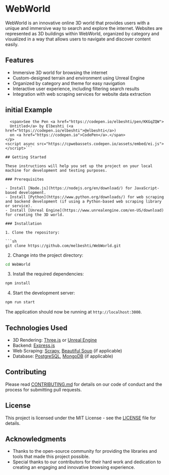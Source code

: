 # WebWorld

WebWorld is an innovative online 3D world that provides users with a unique and immersive way to search and explore the internet. Websites are represented as 3D buildings within WebWorld, organized by category and visualized in a way that allows users to navigate and discover content easily.

## Features

- Immersive 3D world for browsing the internet
- Custom-designed terrain and environment using Unreal Engine
- Organized by category and theme for easy navigation
- Interactive user experience, including filtering search results
- Integration with web scraping services for website data extraction
## initial Example 

```<p class="codepen" data-height="300" data-default-tab="html,result" data-slug-hash="KKGqZQW" data-user="elbeshti" style="height: 300px; box-sizing: border-box; display: flex; align-items: center; justify-content: center; border: 2px solid; margin: 1em 0; padding: 1em;">
  <span>See the Pen <a href="https://codepen.io/elbeshti/pen/KKGqZQW">
  Untitled</a> by Elbeshti (<a href="https://codepen.io/elbeshti">@elbeshti</a>)
  on <a href="https://codepen.io">CodePen</a>.</span>
</p>
<script async src="https://cpwebassets.codepen.io/assets/embed/ei.js"></script>```

## Getting Started

These instructions will help you set up the project on your local machine for development and testing purposes.

### Prerequisites

- Install [Node.js](https://nodejs.org/en/download/) for JavaScript-based development.
- Install [Python](https://www.python.org/downloads/) for web scraping and backend development (if using a Python-based web scraping library or service).
- Install [Unreal Engine](https://www.unrealengine.com/en-US/download) for creating the 3D world.

### Installation

1. Clone the repository:

```sh
git clone https://github.com/melbeshti/WebWorld.git
```

2. Change into the project directory:

```sh
cd WebWorld
```

3. Install the required dependencies:

```sh
npm install
```

4. Start the development server:

```sh
npm run start
```

The application should now be running at `http://localhost:3000`.

## Technologies Used

- 3D Rendering: [Three.js](https://threejs.org/) or [Unreal Engine](https://www.unrealengine.com/)
- Backend: [Express.js](https://expressjs.com/)
- Web Scraping: [Scrapy](https://scrapy.org/), [Beautiful Soup](https://www.crummy.com/software/BeautifulSoup/) (if applicable)
- Database: [PostgreSQL](https://www.postgresql.org/), [MongoDB](https://www.mongodb.com/) (if applicable)

## Contributing

Please read [CONTRIBUTING.md](CONTRIBUTING.md) for details on our code of conduct and the process for submitting pull requests.

## License

This project is licensed under the MIT License - see the [LICENSE](LICENSE) file for details.

## Acknowledgments

- Thanks to the open-source community for providing the libraries and tools that made this project possible.
- Special thanks to our contributors for their hard work and dedication to creating an engaging and innovative browsing experience.
